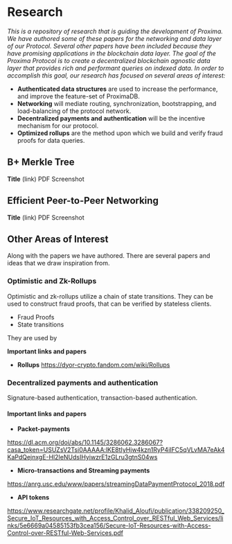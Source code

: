 # Research

*This is a repository of research that is guiding the development of Proxima. We have authored some of these papers for the networking and data layer of our Protocol. Several other papers have been included because they have promising applications in the blockchain data layer. The goal of the Proxima Protocol is to create a decentralized blockchain agnostic data layer that provides rich and performant queries on indexed data. In order to accomplish this goal, our research has focused on several areas of interest:*

- **Authenticated data structures** are used to increase the performance, and improve the feature-set of ProximaDB. 
- **Networking** will mediate routing, synchronization, bootstrapping, and load-balancing of the protocol network. 
- **Decentralized payments and authentication** will be the incentive mechanism for our protocol.
- **Optimized rollups** are the method upon which we build and verify fraud proofs for data queries.  


## B+ Merkle Tree


**Title**
(link)
PDF Screenshot



## Efficient Peer-to-Peer Networking

**Title**
(link)
PDF Screenshot




## Other Areas of Interest
Along with the papers we have authored. There are several papers and ideas that we draw inspiration from.

### Optimistic and Zk-Rollups
Optimistic and zk-rollups utilize a chain of state transitions. They can be used to construct fraud proofs, that can be verified by stateless clients. 

- Fraud Proofs
- State transitions

They are used by 

**Important links and papers**
- **Rollups**
https://dyor-crypto.fandom.com/wiki/Rollups



### Decentralized payments and authentication
Signature-based authentication, transaction-based authentication.


#### **Important links and papers**
- **Packet-payments**

https://dl.acm.org/doi/abs/10.1145/3286062.3286067?casa_token=USUZsV2Tsi0AAAAA:lKE8tIyHjw4kzn1RyP4iIFC5qVLvMA7eAk4KaPdQejnxgE-Hl2IeNUdsIHyiwzrE1zGLru3gtnS04ws
- **Micro-transactions and Streaming payments**

https://anrg.usc.edu/www/papers/streamingDataPaymentProtocol_2018.pdf
- **API tokens**

https://www.researchgate.net/profile/Khalid_Aloufi/publication/338209250_Secure_IoT_Resources_with_Access_Control_over_RESTful_Web_Services/links/5e6669a04585153fb3cea156/Secure-IoT-Resources-with-Access-Control-over-RESTful-Web-Services.pdf






